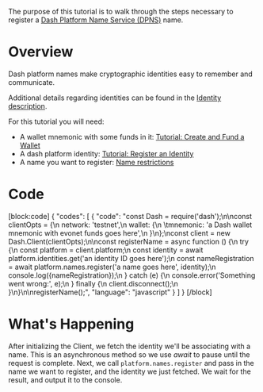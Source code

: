 The purpose of this tutorial is to walk through the steps necessary to register a [Dash Platform Name Service (DPNS)](reference-glossary#dash-platform-naming-service-dpns) name.

# Overview
Dash platform names make cryptographic identities easy to remember and communicate. 

Additional details regarding identities can be found in the [Identity description](explanation-identity).

For this tutorial you will need:

- A wallet mnemonic with some funds in it: [Tutorial: Create and Fund a Wallet](tutorial-create-and-fund-a-wallet)
- A dash platform identity: [Tutorial: Register an Identity](tutorial-register-an-identity) 
- A name you want to register: [Name restrictions](explanation-dpns#implementation)

# Code
[block:code]
{
  "codes": [
    {
      "code": "const Dash = require('dash');\n\nconst clientOpts = {\n  network: 'testnet',\n  wallet: {\n  \tmnemonic: 'a Dash wallet mnemonic with evonet funds goes here',\n  }\n};\nconst client = new Dash.Client(clientOpts);\n\nconst registerName = async function () {\n  try {\n    const platform = client.platform;\n    const identity = await platform.identities.get('an identity ID goes here');\n    const nameRegistration = await platform.names.register('a name goes here', identity);\n    console.log({nameRegistration});\n  } catch (e) {\n    console.error('Something went wrong:', e);\n  } finally {\n    client.disconnect();\n  }\n}\n\nregisterName();",
      "language": "javascript"
    }
  ]
}
[/block]
# What's Happening

After initializing the Client, we fetch the identity we'll be associating with a name. This is an asynchronous method so we use _await_ to pause until the request is complete. Next, we call `platform.names.register` and pass in the name we want to register, and the identity we just fetched. We wait for the result, and output it to the console.